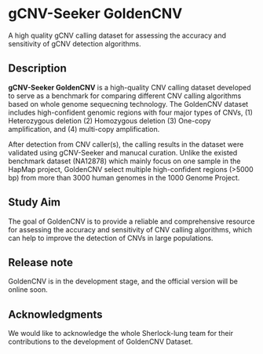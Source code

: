 # gCNV-Seeker GoldenCNV
A high quality gCNV calling dataset for assessing the accuracy and sensitivity of gCNV detection algorithms.

## Description

**gCNV-Seeker GoldenCNV** is a high-quality CNV calling dataset developed to serve as a benchmark for comparing different CNV calling algorithms based on whole genome sequecning technology. The GoldenCNV dataset includes high-confident genomic regions with four major types of CNVs, (1) Heterozygous deletion (2) Homozygous deletion (3) One-copy amplification, and (4) multi-copy amplification. 

After detection from CNV caller(s), the calling results in the dataset were validated using gCNV-Seeker and manucal curation. Unlike the existed benchmark dataset (NA12878) which mainly focus on one sample in the HapMap project, GoldenCNV select multiple high-confident regions (>5000 bp) from more than 3000 human genomes in the 1000 Genome Project. 

## Study Aim

The goal of GoldenCNV is to provide a reliable and comprehensive resource for assessing the accuracy and sensitivity of CNV calling algorithms, which can help to improve the detection of CNVs in large populations.

## Release note

GoldenCNV is in the development stage, and the official version will be online soon.

## Acknowledgments

We would like to acknowledge the whole Sherlock-lung team for their contributions to the development of GoldenCNV Dataset.

